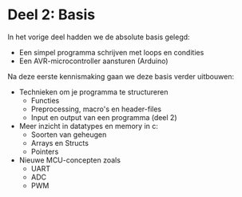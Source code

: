 # Deel 2: Basis 

In het vorige deel hadden we de absolute basis gelegd:

* Een simpel programma schrijven met loops en condities
* Een AVR-microcontroller aansturen (Arduino)

Na deze eerste kennismaking gaan we deze basis verder uitbouwen:

* Technieken om je programma te structureren
     * Functies
     * Preprocessing, macro's en header-files
     * Input en output van een programma (deel 2)
* Meer inzicht in datatypes en memory in c:
     * Soorten van geheugen
     * Arrays en Structs
     * Pointers
* Nieuwe MCU-concepten zoals
     * UART
     * ADC
     * PWM

